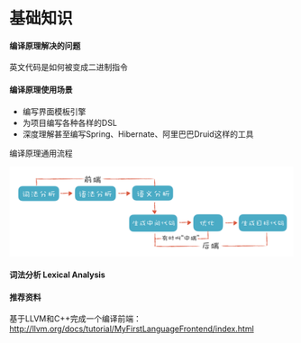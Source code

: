 # 基础知识

#### 编译原理解决的问题

英文代码是如何被变成二进制指令

#### 编译原理使用场景

- 编写界面模板引擎
- 为项目编写各种各样的DSL
- 深度理解甚至编写Spring、Hibernate、阿里巴巴Druid这样的工具

编译原理通用流程

<img src="./images/01-process.png" alt="编译过程" style="zoom:50%;" />

#### 词法分析 Lexical Analysis



#### 推荐资料

基于LLVM和C++完成一个编译前端：http://llvm.org/docs/tutorial/MyFirstLanguageFrontend/index.html